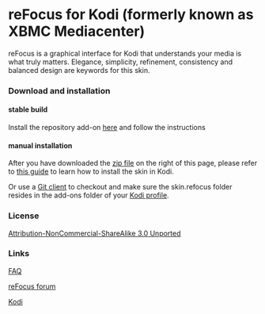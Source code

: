 reFocus for Kodi (formerly known as XBMC Mediacenter)
============

reFocus is a graphical interface for Kodi that understands your media is what truly matters. Elegance, simplicity, refinement, consistency and balanced design are keywords for this skin.

### Download and installation

#### stable build
Install the repository add-on [here](https://github.com/jeroenpardon/xbmc.repo.jeroen/releases
) and follow the instructions

#### manual installation
After you have downloaded the [zip file](https://github.com/jeroenpardon/skin.refocus/archive/master.zip) on the right of this page, please refer to [this guide](http://wiki.kodi.tv/index.php?title=HOW-TO:Install_an_Add-on_from_a_zip_file) to learn how to install the skin in Kodi.

Or use a [Git client](http://git-scm.com/downloads/guis) to checkout and make sure the skin.refocus folder resides in the add-ons folder of your [Kodi profile](http://wiki.kodi.tv/index.php?title=Profile_Directory).

### License
[Attribution-NonCommercial-ShareAlike 3.0 Unported](http://creativecommons.org/licenses/by-nc-sa/3.0/)

### Links
[FAQ](https://github.com/jeroenpardon/skin.refocus/wiki)

[reFocus forum](http://forum.kodi.tv/forumdisplay.php?fid=72)

[Kodi](http://www.kodi.tv/)
